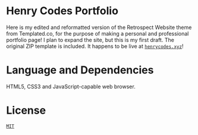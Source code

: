 # Henry Codes Portfolio

Here is my edited and reformatted version of the Retrospect Website theme from Templated.co, for the purpose of making a personal and professional portfolio page! I plan to expand the site, but this is my first draft. The original ZIP template is included.
It happens to be live at [`henrycodes.xyz`](https://henrycodes.xyz/)!

# Language and Dependencies

HTML5, CSS3 and JavaScript-capable web browser.

# License

[`MIT`](LICENSE)
